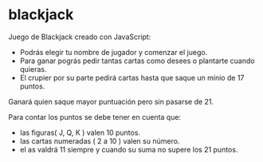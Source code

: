 # blackjack
Juego de Blackjack creado con JavaScript: 
  - Podrás elegir tu nombre de jugador y comenzar el juego. 
  - Para ganar pográs pedir tantas cartas como desees o plantarte cuando quieras. 
  - El crupier por su parte pedirá cartas hasta que saque un mínio de 17 puntos.
  
Ganará quien saque mayor puntuación pero sin pasarse de 21. 

Para contar los puntos se debe tener en cuenta que: 
  - las figuras( J, Q, K ) valen 10 puntos. 
  - las cartas numeradas ( 2 a 10 ) valen su número.
  - el as valdrá 11 siempre y cuando su suma no supere los 21 puntos.

